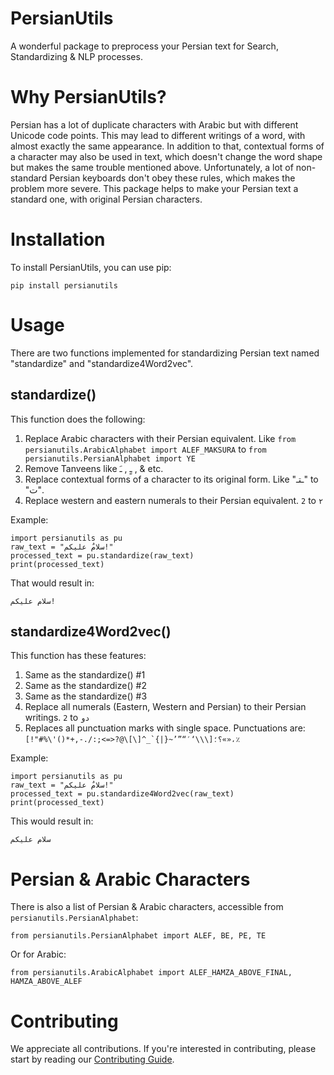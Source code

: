 # PersianUtils
A wonderful package to preprocess your Persian text for Search, Standardizing & NLP processes.

# Why PersianUtils?
Persian has a lot of duplicate characters with Arabic but with different Unicode code points. This may lead to different writings of a word, with almost exactly the same appearance. In addition to that, contextual forms of a character may also be used in text, which doesn't change the word shape but makes the same trouble mentioned above. Unfortunately, a lot of non-standard Persian keyboards don't obey these rules, which makes the problem more severe. This package helps to make your Persian text a standard one, with original Persian characters.

# Installation
To install PersianUtils, you can use pip:
```
pip install persianutils
```

# Usage
There are two functions implemented for standardizing Persian text named "standardize" and "standardize4Word2vec".

## standardize()
This function does the following:
1. Replace Arabic characters with their Persian equivalent. Like ```from persianutils.ArabicAlphabet import ALEF_MAKSURA``` to ```from persianutils.PersianAlphabet import YE```
2. Remove Tanveens like ـٍ , ـَ , & etc.
3. Replace contextual forms of a character to its original form. Like "ـتـ‎" to "ت".
4. Replace western and eastern numerals to their Persian equivalent. ```2``` to ```۲```

Example:
```
import persianutils as pu
raw_text = "سلامٌ علیکم!"
processed_text = pu.standardize(raw_text)
print(processed_text)
```
That would result in:
```
سلام علیکم!
```

## standardize4Word2vec()
This function has these features:
1. Same as the standardize() #1
2. Same as the standardize() #2
3. Same as the standardize() #3
4. Replace all numerals (Eastern, Western and Persian) to their Persian writings. ```2``` to ```دو```
5. Replaces all punctuation marks with single space. Punctuations are: ```[!"#%\'()*+,-./:;<=>?@\[\]^_`{|}~’”“′‘\\\]؟؛«»،٪```

Example:
```
import persianutils as pu
raw_text = "سلامٌ علیکم!"
processed_text = pu.standardize4Word2vec(raw_text)
print(processed_text)
```
This would result in:
```
سلام علیکم 
```

# Persian & Arabic Characters
There is also a list of Persian & Arabic characters, accessible from ```persianutils.PersianAlphabet```:
```
from persianutils.PersianAlphabet import ALEF, BE, PE, TE
```
Or for Arabic:
```
from persianutils.ArabicAlphabet import ALEF_HAMZA_ABOVE_FINAL, HAMZA_ABOVE_ALEF
```

# Contributing
We appreciate all contributions. If you're interested in contributing, please start by reading our [Contributing Guide](CONTRIBUTING.md).
